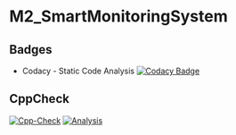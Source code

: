 # M2_SmartMonitoringSystem

## Badges
* Codacy - Static Code Analysis [![Codacy Badge](https://app.codacy.com/project/badge/Grade/c2065f253f864511adeaf921d59fc935)](https://www.codacy.com/gh/GKCHANDRU/M2_SmartIndustryMonitoringSystem/dashboard?utm_source=github.com&amp;utm_medium=referral&amp;utm_content=GKCHANDRU/M2_SmartIndustryMonitoringSystem&amp;utm_campaign=Badge_Grade)


## CppCheck
[![Cpp-Check](https://github.com/GKCHANDRU/M2_SmartMonitoringSystem/actions/workflows/c-cpp.yml/badge.svg)](https://github.com/GKCHANDRU/M2_SmartMonitoringSystem/actions/workflows/c-cpp.yml)
[![Analysis](https://github.com/GKCHANDRU/M2_SmartMonitoringSystem/actions/workflows/analysis.yml/badge.svg)](https://github.com/GKCHANDRU/M2_SmartMonitoringSystem/actions/workflows/analysis.yml)
